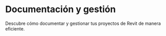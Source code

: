# Documentación y gestión

Descubre cómo documentar y gestionar tus proyectos de Revit de manera eficiente.
